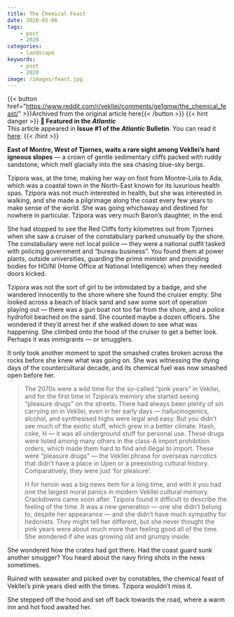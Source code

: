 ```yaml
---
title: The Chemical Feast
date: 2020-05-06
tags:
    - post
    - 2020
categories:
    - landscape
keywords:
    - post
    - 2020
image: /images/feast.jpg
---
```

{{< button href="https://www.reddit.com/r/vekllei/comments/ge1gmw/the_chemical_feast/" >}}Archived from the original article here{{< /button >}}
{{< hint danger >}}
**🌼 Featured in the *Atlantic***  
This article appeared in **Issue #1 of the *Atlantic* Bulletin**. You can read it [here](//newsdesk/bulletin/2020/1).
{{< /hint >}}

**East of Montre, West of Tjornes, waits a rare sight among Vekllei’s hard igneous slopes** — a crown of gentle sedimentary cliffs packed with ruddy sandstone, which melt glacially into the sea chasing blue-sky bergs.

Tzipora was, at the time, making her way on foot from Montre-Lola to Ada, which was a coastal town in the North-East known for its luxurious health spas. Tzipora was not much interested in health, but she was interested in walking, and she made a pilgrimage along the coast every few years to make sense of the world. She was going whichaway and destined for nowhere in particular. Tzipora was very much Baron’s daughter, in the end.

She had stopped to see the Red Cliffs forty kilometres out from Tjornes when she saw a cruiser of the constabulary parked unusually by the shore. The constabulary were not local police — they were a national outfit tasked with policing government and “bureau business”. You found them at power plants, outside universities, guarding the prime minister and providing bodies for HO/NI (Home Office at National Intelligence) when they needed doors kicked.

Tzipora was not the sort of girl to be intimidated by a badge, and she wandered innocently to the shore where she found the cruiser empty. She looked across a beach of black sand and saw some sort of operation playing out — there was a gun boat not too far from the shore, and a police hydrofoil beached on the sand. She counted maybe a dozen officers. She wondered if they’d arrest her if she walked down to see what was happening. She climbed onto the hood of the cruiser to get a better look. Perhaps it was immigrants — or smugglers.

It only took another moment to spot the smashed crates broken across the rocks before she knew what was going on. She was witnessing the dying days of the countercultural decade, and its chemical fuel was now smashed open before her.

>The 2070s were a wild time for the so-called “pink years” in Vekllei, and for the first time in Tzipora’s memory she started seeing “pleasure drugs” on the streets. There had always been plenty of sin carrying on in Vekllei, even in her early days — hallucinogenics, alcohol, and synthesised highs were legal and easy. But you didn’t see much of the exotic stuff, which grew in a better climate. Hash, coke, H — it was all underground stuff for personal use. These drugs were listed among many others in the class-A import prohibition orders, which made them hard to find and illegal to import. These were “pleasure drugs” — the Vekllei phrase for overseas narcotics that didn’t have a place in Upen or a preexisting cultural history. Comparatively, they were just ‘for pleasure’.  
>  
>H for heroin was a big news item for a long time, and with it you had one the largest moral panics in modern Vekllei cultural memory. Crackdowns came soon after. Tzipora found it difficult to describe the feeling of the time. It was a new generation — one she didn’t belong to, despite her appearance — and she didn’t have much sympathy for hedonists. They might tell her different, but she never thought the pink years were about much more than feeling good all of the time. She wondered if she was growing old and grumpy inside.

She wondered how the crates had got there. Had the coast guard sunk another smugger? You heard about the navy firing shots in the news sometimes.

Ruined with seawater and picked over by constables, the chemical feast of Vekllei’s pink years died with the times. Tzipora wouldn’t miss it.

She stepped off the hood and set off back towards the road, where a warm inn and hot food awaited her.
